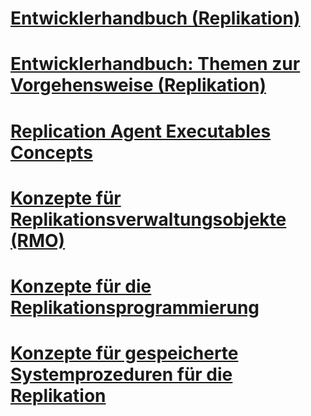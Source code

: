 # [Entwicklerhandbuch (Replikation)](replication-developer-documentation.md)
# [Entwicklerhandbuch: Themen zur Vorgehensweise (Replikation)](developer-s-guide-how-to-topics-replication.md)
# [Replication Agent Executables Concepts](replication-agent-executables-concepts.md)
# [Konzepte für Replikationsverwaltungsobjekte (RMO)](replication-management-objects-concepts.md)
# [Konzepte für die Replikationsprogrammierung](replication-programming-concepts.md)
# [Konzepte für gespeicherte Systemprozeduren für die Replikation](replication-system-stored-procedures-concepts.md)
